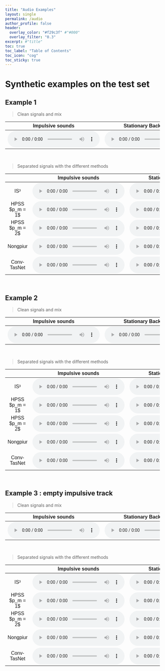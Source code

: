 ```yaml
---
title: "Audio Examples"
layout: single
permalink: /audio
author_profile: false
header:
  overlay_color: "#f29c3f" #"#000"
  overlay_filter: "0.3"
excerpt: #"title"
toc: true
toc_label: "Table of Contents"
toc_icon: "cog"
toc_sticky: true
---
```



<!-- <br/> -->

# Synthetic examples on the test set

## Example 1

> Clean signals and mix

<html>
<!-- <head>
    <title>Tableau d'Audios</title>
</head> -->
<body>
    <table>
        <thread>
            <tr>
                <th style="font-family: 'Montserrat', sans-serif;"><center>Impulsive sounds</center></th>        
                <th style="font-family: 'Montserrat', sans-serif;"><center>Stationary Background</center></th>
                <th style="font-family: 'Montserrat', sans-serif;"><center>Mix</center></th>   
            </tr>               
        </thread>
        <tbody>
            <tr>
                <td>
                    <audio controls controlslist="nodownload">
                        <source src="audio/example1/impulse.wav" type="audio/wav"/>
                        Your browser does not support the audio element.
                    </audio>
                </td>
                <td>
                    <audio controls controlslist="nodownload">
                        <source src="audio/example1/bkg.wav" type="audio/wav"/>
                        Your browser does not support the audio element.
                    </audio>
                </td>
                <td>
                    <audio controls controlslist="nodownload">
                        <source src="audio/example1/mix.wav" type="audio/wav"/>
                        Your browser does not support the audio element.
                    </audio>
                </td>
            </tr>                   
        </tbody>
    </table>
</body>
</html>
<br/>

> Separated signals with the different methods

<html>
<!-- <head>
    <title>Tableau d'Audios</title>
</head> -->
<body>
    <table style="font-family: 'Montserrat', sans-serif; font-weight: 400; text-align: center;">
        <thread>
            <tr>
                <th><center></center></th>
                <th style="font-family: 'Montserrat', sans-serif;">Impulsive sounds</th>
                <th style="font-family: 'Montserrat', sans-serif;">Stationary Background</th>
        </tr>            
        </thread>
        <tbody>
            <tr>
                <td style="font-family: 'Montserrat', sans-serif;">IS³</td>
                <td>
                    <audio controls controlslist="nodownload">
                        <source src="audio/example1/is3_impulse.wav" type="audio/wav"/>
                        Your browser does not support the audio element.
                    </audio>
                </td>
                <td>
                    <audio controls controlslist="nodownload">
                        <source src="audio/example1/is3_bkg.wav" type="audio/wav"/>
                        Your browser does not support the audio element.
                    </audio>
                </td>
            </tr>        
            <tr>
                <td style="font-family: 'Montserrat', sans-serif;">HPSS $p_m = 1$</td>
                <td>
                    <audio controls controlslist="nodownload">
                        <source src="audio/example1/hpss_impulse.wav" type="audio/wav"/>
                        Your browser does not support the audio element.
                    </audio>
                </td>
                <td>
                    <audio controls controlslist="nodownload">
                        <source src="audio/example1/hpss_bkg.wav" type="audio/wav"/>
                        Your browser does not support the audio element.
                    </audio>
                </td>
            </tr>
            <tr>
                <td style="font-family: 'Montserrat', sans-serif;">HPSS $p_m = 2$</td>
                <td>
                    <audio controls controlslist="nodownload">
                        <source src="audio/example1/hpss2_impulse.wav" type="audio/wav"/>
                        Your browser does not support the audio element.
                    </audio>
                </td>
                <td>
                    <audio controls controlslist="nodownload">
                        <source src="audio/example1/hpss2_bkg.wav" type="audio/wav"/>
                        Your browser does not support the audio element.
                    </audio>
                </td>
            </tr>
            <tr>
                <td style="font-family: 'Montserrat', sans-serif;">Nongpiur</td>
                <td>
                    <audio controls controlslist="nodownload">
                        <source src="audio/example1/wavelet_impulse.wav" type="audio/wav"/>
                        Your browser does not support the audio element.
                    </audio>
                </td>
                <td>
                    <audio controls controlslist="nodownload">
                        <source src="audio/example1/wavelet_bkg.wav" type="audio/wav"/>
                        Your browser does not support the audio element.
                    </audio>
                </td>
            </tr>
            <tr>
                <td style="font-family: 'Montserrat', sans-serif;">Conv-TasNet</td>
                <td>
                    <audio controls controlslist="nodownload">
                        <source src="audio/example1/convtasnet_impulse.wav" type="audio/wav"/>
                        Your browser does not support the audio element.
                    </audio>
                </td>
                <td>
                    <audio controls controlslist="nodownload">
                        <source src="audio/example1/convtasnet_bkg.wav" type="audio/wav"/>
                        Your browser does not support the audio element.
                    </audio>
                </td>
            </tr>
        </tbody>
    </table>
</body>
</html>
<br/>

## Example 2

> Clean signals and mix

<html>
<!-- <head>
    <title>Tableau d'Audios</title>
</head> -->
<body>
    <table>
        <thread>
            <tr>
                <th style="font-family: 'Montserrat', sans-serif;"><center>Impulsive sounds</center></th>        
                <th style="font-family: 'Montserrat', sans-serif;"><center>Stationary Background</center></th>
                <th style="font-family: 'Montserrat', sans-serif;"><center>Mix</center></th>   
            </tr>               
        </thread>
        <tbody>
            <tr>
                <td>
                    <audio controls controlslist="nodownload">
                        <source src="audio/example2/impulse.wav" type="audio/wav"/>
                        Your browser does not support the audio element.
                    </audio>
                </td>
                <td>
                    <audio controls controlslist="nodownload">
                        <source src="audio/example2/bkg.wav" type="audio/wav"/>
                        Your browser does not support the audio element.
                    </audio>
                </td>
                <td>
                    <audio controls controlslist="nodownload">
                        <source src="audio/example2/mix.wav" type="audio/wav"/>
                        Your browser does not support the audio element.
                    </audio>
                </td>
            </tr>                   
        </tbody>
    </table>
</body>
</html>
<br/>

> Separated signals with the different methods

<html>
<!-- <head>
    <title>Tableau d'Audios</title>
</head> -->
<body>
    <table style="font-family: 'Montserrat', sans-serif; font-weight: 400; text-align: center;">
        <thread>
            <tr>
                <th><center></center></th>
                <th style="font-family: 'Montserrat', sans-serif;">Impulsive sounds</th>
                <th style="font-family: 'Montserrat', sans-serif;">Stationary Background</th>
        </tr>            
        </thread>
        <tbody>
            <tr>
                <td style="font-family: 'Montserrat', sans-serif;">IS³</td>
                <td>
                    <audio controls controlslist="nodownload">
                        <source src="audio/example2/is3_impulse.wav" type="audio/wav"/>
                        Your browser does not support the audio element.
                    </audio>
                </td>
                <td>
                    <audio controls controlslist="nodownload">
                        <source src="audio/example2/is3_bkg.wav" type="audio/wav"/>
                        Your browser does not support the audio element.
                    </audio>
                </td>
            </tr>        
            <tr>
                <td style="font-family: 'Montserrat', sans-serif;">HPSS $p_m = 1$</td>
                <td>
                    <audio controls controlslist="nodownload">
                        <source src="audio/example2/hpss_impulse.wav" type="audio/wav"/>
                        Your browser does not support the audio element.
                    </audio>
                </td>
                <td>
                    <audio controls controlslist="nodownload">
                        <source src="audio/example2/hpss_bkg.wav" type="audio/wav"/>
                        Your browser does not support the audio element.
                    </audio>
                </td>
            </tr>
            <tr>
                <td style="font-family: 'Montserrat', sans-serif;">HPSS $p_m = 2$</td>
                <td>
                    <audio controls controlslist="nodownload">
                        <source src="audio/example2/hpss2_impulse.wav" type="audio/wav"/>
                        Your browser does not support the audio element.
                    </audio>
                </td>
                <td>
                    <audio controls controlslist="nodownload">
                        <source src="audio/example2/hpss2_bkg.wav" type="audio/wav"/>
                        Your browser does not support the audio element.
                    </audio>
                </td>
            </tr>
            <tr>
                <td style="font-family: 'Montserrat', sans-serif;">Nongpiur</td>
                <td>
                    <audio controls controlslist="nodownload">
                        <source src="audio/example2/wavelet_impulse.wav" type="audio/wav"/>
                        Your browser does not support the audio element.
                    </audio>
                </td>
                <td>
                    <audio controls controlslist="nodownload">
                        <source src="audio/example2/wavelet_bkg.wav" type="audio/wav"/>
                        Your browser does not support the audio element.
                    </audio>
                </td>
            </tr>
            <tr>
                <td style="font-family: 'Montserrat', sans-serif;">Conv-TasNet</td>
                <td>
                    <audio controls controlslist="nodownload">
                        <source src="audio/example2/convtasnet_impulse.wav" type="audio/wav"/>
                        Your browser does not support the audio element.
                    </audio>
                </td>
                <td>
                    <audio controls controlslist="nodownload">
                        <source src="audio/example2/convtasnet_bkg.wav" type="audio/wav"/>
                        Your browser does not support the audio element.
                    </audio>
                </td>
            </tr>
        </tbody>
    </table>
</body>
</html>
<br/>

## Example 3 : empty impulsive track 

> Clean signals and mix

<html>
<!-- <head>
    <title>Tableau d'Audios</title>
</head> -->
<body>
    <table>
        <thread>
            <tr>
                <th style="font-family: 'Montserrat', sans-serif;"><center>Impulsive sounds</center></th>        
                <th style="font-family: 'Montserrat', sans-serif;"><center>Stationary Background</center></th>
                <th style="font-family: 'Montserrat', sans-serif;"><center>Mix</center></th>   
            </tr>               
        </thread>
        <tbody>
            <tr>
                <td>
                    <audio controls controlslist="nodownload">
                        <source src="audio/example3/impulse.wav" type="audio/wav"/>
                        Your browser does not support the audio element.
                    </audio>
                </td>
                <td>
                    <audio controls controlslist="nodownload">
                        <source src="audio/example3/bkg.wav" type="audio/wav"/>
                        Your browser does not support the audio element.
                    </audio>
                </td>
                <td>
                    <audio controls controlslist="nodownload">
                        <source src="audio/example3/mix.wav" type="audio/wav"/>
                        Your browser does not support the audio element.
                    </audio>
                </td>
            </tr>                   
        </tbody>
    </table>
</body>
</html>
<br/>

> Separated signals with the different methods

<html>
<!-- <head>
    <title>Tableau d'Audios</title>
</head> -->
<body>
    <table style="font-family: 'Montserrat', sans-serif; font-weight: 400; text-align: center;">
        <thread>
            <tr>
                <th><center></center></th>
                <th style="font-family: 'Montserrat', sans-serif;">Impulsive sounds</th>
                <th style="font-family: 'Montserrat', sans-serif;">Stationary Background</th>
        </tr>            
        </thread>
        <tbody>
            <tr>
                <td style="font-family: 'Montserrat', sans-serif;">IS³</td>
                <td>
                    <audio controls controlslist="nodownload">
                        <source src="audio/example3/is3_impulse.wav" type="audio/wav"/>
                        Your browser does not support the audio element.
                    </audio>
                </td>
                <td>
                    <audio controls controlslist="nodownload">
                        <source src="audio/example3/is3_bkg.wav" type="audio/wav"/>
                        Your browser does not support the audio element.
                    </audio>
                </td>
            </tr>        
            <tr>
                <td style="font-family: 'Montserrat', sans-serif;">HPSS $p_m = 1$</td>
                <td>
                    <audio controls controlslist="nodownload">
                        <source src="audio/example3/hpss_impulse.wav" type="audio/wav"/>
                        Your browser does not support the audio element.
                    </audio>
                </td>
                <td>
                    <audio controls controlslist="nodownload">
                        <source src="audio/example3/hpss_bkg.wav" type="audio/wav"/>
                        Your browser does not support the audio element.
                    </audio>
                </td>
            </tr>
            <tr>
                <td style="font-family: 'Montserrat', sans-serif;">HPSS $p_m = 2$</td>
                <td>
                    <audio controls controlslist="nodownload">
                        <source src="audio/example3/hpss2_impulse.wav" type="audio/wav"/>
                        Your browser does not support the audio element.
                    </audio>
                </td>
                <td>
                    <audio controls controlslist="nodownload">
                        <source src="audio/example3/hpss2_bkg.wav" type="audio/wav"/>
                        Your browser does not support the audio element.
                    </audio>
                </td>
            </tr>
            <tr>
                <td style="font-family: 'Montserrat', sans-serif;">Nongpiur</td>
                <td>
                    <audio controls controlslist="nodownload">
                        <source src="audio/example3/wavelet_impulse.wav" type="audio/wav"/>
                        Your browser does not support the audio element.
                    </audio>
                </td>
                <td>
                    <audio controls controlslist="nodownload">
                        <source src="audio/example3/wavelet_bkg.wav" type="audio/wav"/>
                        Your browser does not support the audio element.
                    </audio>
                </td>
            </tr>
            <tr>
                <td style="font-family: 'Montserrat', sans-serif;">Conv-TasNet</td>
                <td>
                    <audio controls controlslist="nodownload">
                        <source src="audio/example3/convtasnet_impulse.wav" type="audio/wav"/>
                        Your browser does not support the audio element.
                    </audio>
                </td>
                <td>
                    <audio controls controlslist="nodownload">
                        <source src="audio/example3/convtasnet_bkg.wav" type="audio/wav"/>
                        Your browser does not support the audio element.
                    </audio>
                </td>
            </tr>
        </tbody>
    </table>
</body>
</html>
<br/>

